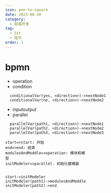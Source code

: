 ```yaml
---
icon: pen-to-square
date: 2023-08-30
category:
  - 前端开发
tag:
  - Git
  - 指令
order: 1
---
```

# bpmn
- operation
- condition
```
  conditionalVar(yes, <direction>)->nextNode1
  conditionalVar(no, <direction>)->nextNode2
```
- inputoutput
- parallel
```
  parallelVar(path1, <direction>)->nextNode1
  parallelVar(path2, <direction>)->nextNode2
  parallelVar(path3, <direction>)->nextNode3
```
```flow
start=>start: 开始
end=>end: 结束
modulesAndModdle=>operation: 模块和模
型
initModeler=>parallel: 初始化建模器


start->initModeler
initModeler(path1)->modulesAndModdle
initModeler(path2)->end
```
